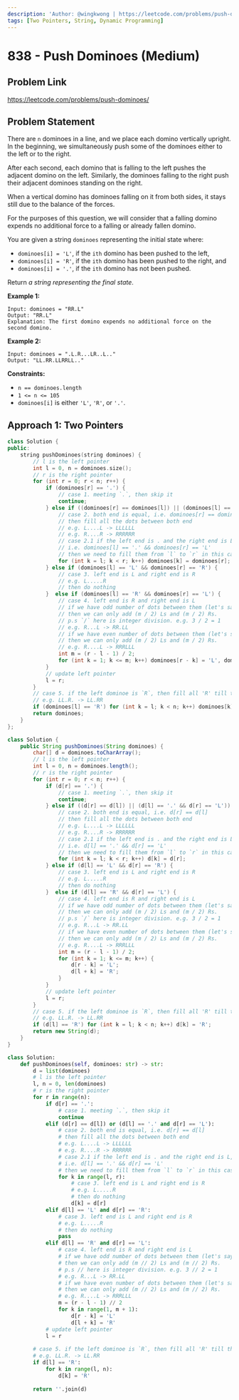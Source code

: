 ```yaml
---
description: 'Author: @wingkwong | https://leetcode.com/problems/push-dominoes/'
tags: [Two Pointers, String, Dynamic Programming]
---
```


# 838 - Push Dominoes (Medium) 

## Problem Link

https://leetcode.com/problems/push-dominoes/

## Problem Statement

There are `n` dominoes in a line, and we place each domino vertically upright. In the beginning, we simultaneously push some of the dominoes either to the left or to the right.

After each second, each domino that is falling to the left pushes the adjacent domino on the left. Similarly, the dominoes falling to the right push their adjacent dominoes standing on the right.

When a vertical domino has dominoes falling on it from both sides, it stays still due to the balance of the forces.

For the purposes of this question, we will consider that a falling domino expends no additional force to a falling or already fallen domino.

You are given a string `dominoes` representing the initial state where:

- `dominoes[i] = 'L'`, if the `ith` domino has been pushed to the left,
- `dominoes[i] = 'R'`, if the `ith` domino has been pushed to the right, and
- `dominoes[i] = '.'`, if the `ith` domino has not been pushed.

Return *a string representing the final state*.

**Example 1:**

```
Input: dominoes = "RR.L"
Output: "RR.L"
Explanation: The first domino expends no additional force on the second domino.
```

**Example 2:**

```
Input: dominoes = ".L.R...LR..L.."
Output: "LL.RR.LLRRLL.."
```

**Constraints:**

- `n == dominoes.length`
- `1 <= n <= 105`
- `dominoes[i]` is either `'L'`, `'R'`, or `'.'`.

## Approach 1: Two Pointers

<Tabs>
<TabItem value="cpp" label="C++">
<SolutionAuthor name="@wingkwong"/>

```cpp
class Solution {
public:
    string pushDominoes(string dominoes) {
        // l is the left pointer
        int l = 0, n = dominoes.size();
        // r is the right pointer
        for (int r = 0; r < n; r++) {
            if (dominoes[r] == '.') {
                // case 1. meeting `.`, then skip it
                continue;
            } else if ((dominoes[r] == dominoes[l]) || (dominoes[l] == '.' && dominoes[r] == 'L')) {
                // case 2. both end is equal, i.e. dominoes[r] == dominoes[l]
                // then fill all the dots between both end 
                // e.g. L....L -> LLLLLL
                // e.g. R....R -> RRRRRR
                // case 2.1 if the left end is . and the right end is L, 
                // i.e. dominoes[l] == '.' && dominoes[r] == 'L'
                // then we need to fill them from `l` to `r` in this case
                for (int k = l; k < r; k++) dominoes[k] = dominoes[r];
            } else if (dominoes[l] == 'L' && dominoes[r] == 'R') {
                // case 3. left end is L and right end is R
                // e.g. L.....R
                // then do nothing
            }  else if (dominoes[l] == 'R' && dominoes[r] == 'L') {
                // case 4. left end is R and right end is L
                // if we have odd number of dots between them (let's say m dots), 
                // then we can only add (m / 2) Ls and (m / 2) Rs. 
                // p.s `/` here is integer division. e.g. 3 / 2 = 1
                // e.g. R...L -> RR.LL 
                // if we have even number of dots between them (let's say m dots), 
                // then we can only add (m / 2) Ls and (m / 2) Rs. 
                // e.g. R....L -> RRRLLL
                int m = (r - l - 1) / 2;
                for (int k = 1; k <= m; k++) dominoes[r - k] = 'L', dominoes[l + k] = 'R';
            }
            // update left pointer
            l = r;
        }
        // case 5. if the left dominoe is `R`, then fill all 'R' till the end
        // e.g. LL.R. -> LL.RR
        if (dominoes[l] == 'R') for (int k = l; k < n; k++) dominoes[k] = 'R';
        return dominoes;
    }
};
```

</TabItem>

<TabItem value="java" label="Java">
<SolutionAuthor name="@wingkwong"/>

```java
class Solution {
    public String pushDominoes(String dominoes) {
        char[] d = dominoes.toCharArray();
        // l is the left pointer
        int l = 0, n = dominoes.length();
        // r is the right pointer
        for (int r = 0; r < n; r++) {
            if (d[r] == '.') {
                // case 1. meeting `.`, then skip it
                continue;
            } else if ((d[r] == d[l]) || (d[l] == '.' && d[r] == 'L')) {
                // case 2. both end is equal, i.e. d[r] == d[l]
                // then fill all the dots between both end 
                // e.g. L....L -> LLLLLL
                // e.g. R....R -> RRRRRR
                // case 2.1 if the left end is . and the right end is L, 
                // i.e. d[l] == '.' && d[r] == 'L'
                // then we need to fill them from `l` to `r` in this case
                for (int k = l; k < r; k++) d[k] = d[r];
            } else if (d[l] == 'L' && d[r] == 'R') {
                // case 3. left end is L and right end is R
                // e.g. L.....R
                // then do nothing
            }  else if (d[l] == 'R' && d[r] == 'L') {
                // case 4. left end is R and right end is L
                // if we have odd number of dots between them (let's say m dots), 
                // then we can only add (m / 2) Ls and (m / 2) Rs. 
                // p.s `/` here is integer division. e.g. 3 / 2 = 1
                // e.g. R...L -> RR.LL 
                // if we have even number of dots between them (let's say m dots), 
                // then we can only add (m / 2) Ls and (m / 2) Rs. 
                // e.g. R....L -> RRRLLL
                int m = (r - l - 1) / 2;
                for (int k = 1; k <= m; k++) {
                    d[r - k] = 'L';
                    d[l + k] = 'R';
                }
            }
            // update left pointer
            l = r;
        }
        // case 5. if the left dominoe is `R`, then fill all 'R' till the end
        // e.g. LL.R. -> LL.RR
        if (d[l] == 'R') for (int k = l; k < n; k++) d[k] = 'R';
        return new String(d);
    }
}
```

</TabItem>

<TabItem value="py" label="Python">
<SolutionAuthor name="@wingkwong"/>

```py
class Solution:
    def pushDominoes(self, dominoes: str) -> str:
        d = list(dominoes)
        # l is the left pointer
        l, n = 0, len(dominoes)
        # r is the right pointer
        for r in range(n):
            if d[r] == '.':
                # case 1. meeting `.`, then skip it
                continue
            elif (d[r] == d[l]) or (d[l] == '.' and d[r] == 'L'):
                # case 2. both end is equal, i.e. d[r] == d[l]
                # then fill all the dots between both end 
                # e.g. L....L -> LLLLLL
                # e.g. R....R -> RRRRRR
                # case 2.1 if the left end is . and the right end is L, 
                # i.e. d[l] == '.' && d[r] == 'L'
                # then we need to fill them from `l` to `r` in this case
                for k in range(l, r):
                    # case 3. left end is L and right end is R
                    # e.g. L.....R
                    # then do nothing
                    d[k] = d[r]
            elif d[l] == 'L' and d[r] == 'R':
                # case 3. left end is L and right end is R
                # e.g. L.....R
                # then do nothing
                pass
            elif d[l] == 'R' and d[r] == 'L':
                # case 4. left end is R and right end is L
                # if we have odd number of dots between them (let's say m dots), 
                # then we can only add (m // 2) Ls and (m // 2) Rs. 
                # p.s // here is integer division. e.g. 3 // 2 = 1
                # e.g. R...L -> RR.LL 
                # if we have even number of dots between them (let's say m dots), 
                # then we can only add (m // 2) Ls and (m // 2) Rs. 
                # e.g. R....L -> RRRLLL
                m = (r - l - 1) // 2
                for k in range(1, m + 1):
                    d[r - k] = 'L'
                    d[l + k] = 'R'
            # update left pointer
            l = r
        
        # case 5. if the left dominoe is `R`, then fill all 'R' till the end
        # e.g. LL.R. -> LL.RR
        if d[l] == 'R':
            for k in range(l, n):
                d[k] = 'R'
                
        return ''.join(d)
```

</TabItem>
</Tabs>